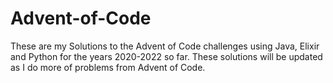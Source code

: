 # Advent-of-Code

These are my Solutions to the Advent of Code challenges using Java, Elixir and Python for the years 2020-2022 so far. These solutions will be updated as I do more of problems from Advent of Code.
